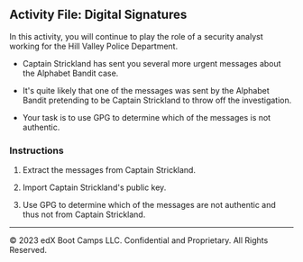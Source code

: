 ## Activity File: Digital Signatures

In this activity, you will continue to play the role of a security analyst working for the Hill Valley Police Department.

- Captain Strickland has sent you several more urgent messages about the Alphabet Bandit case.

- It's quite likely that one of the messages was sent by the Alphabet Bandit pretending to be Captain Strickland to throw off the investigation.

- Your task is to use GPG to determine which of the messages is not authentic.

### Instructions

1. Extract the messages from Captain Strickland.

2. Import Captain Strickland's public key.

3. Use GPG to determine which of the messages are not authentic and thus not from Captain Strickland.

---

 © 2023 edX Boot Camps LLC. Confidential and Proprietary. All Rights Reserved.
